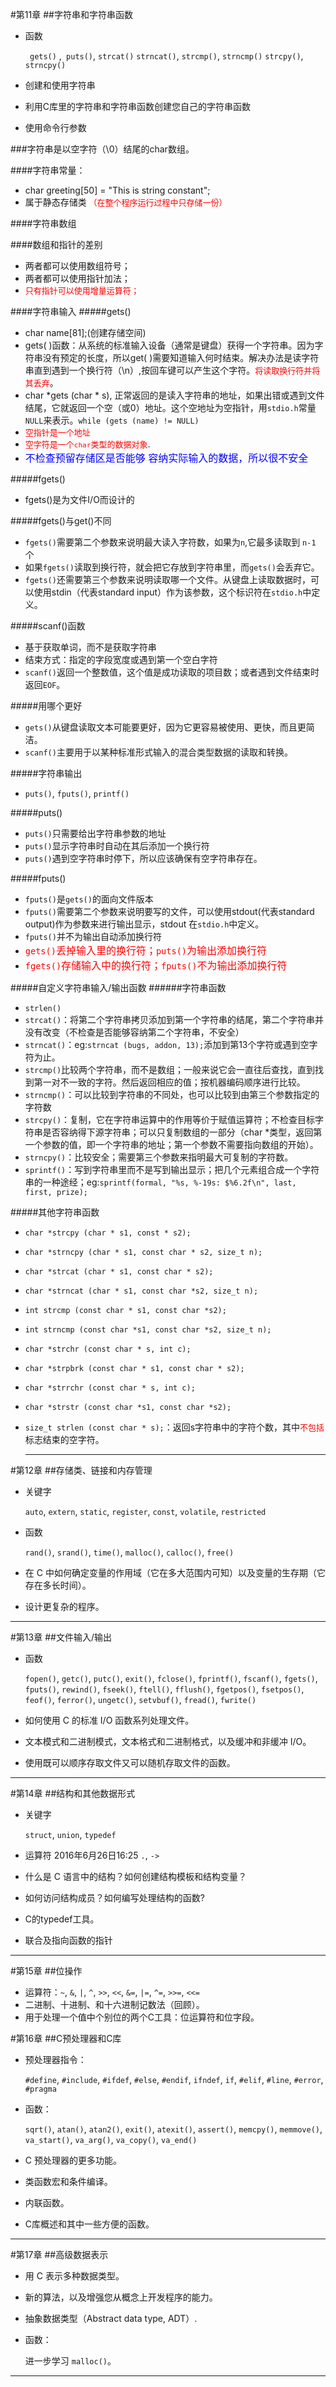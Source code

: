#第11章
##字符串和字符串函数

* 函数

	` gets()` ,` puts()`, `strcat()`
`strncat()`, `strcmp()`, `strncmp()`
`strcpy()`, `strncpy()`
* 创建和使用字符串
* 利用C库里的字符串和字符串函数创建您自己的字符串函数
* 使用命令行参数

###字符串是以空字符（\0）结尾的char数组。

####字符串常量：
* char greeting[50] = "This is string constant";
* 属于静态存储类<font color=red size=2> （在整个程序运行过程中只存储一份） </font>

####字符串数组

####数组和指针的差别
* 两者都可以使用数组符号；
* 两者都可以使用指针加法；
* <font color=red size=2> 只有指针可以使用增量运算符； </font>

####字符串输入
#####gets()
* char name[81];(创建存储空间)
* gets( )函数：从系统的标准输入设备（通常是键盘）获得一个字符串。因为字符串没有预定的长度，所以get( )需要知道输入何时结束。解决办法是读字符串直到遇到一个换行符（\n）,按回车键可以产生这个字符。<font color=red size=2>将读取换行符并将其丢弃</font>。
* char *gets (char * s), 正常返回的是读入字符串的地址，如果出错或遇到文件结尾，它就返回一个空（或0）地址。这个空地址为空指针，用`stdio.h`常量`NULL`来表示。`while (gets (name) != NULL)`
* <font color=red size=2>空指针是一个地址</font>
* <font color=red size=2>空字符是一个`char`类型的数据对象</font>.
* <font color=blue size=3>不检查预留存储区是否能够 容纳实际输入的数据，所以很不安全 </font>

#####fgets()
- fgets()是为文件I/O而设计的

#####fgets()与get()不同
- `fgets()`需要第二个参数来说明最大读入字符数，如果为`n`,它最多读取到 `n-1` 个
- 如果`fgets()`读取到换行符，就会把它存放到字符串里，而`gets()`会丢弃它。
- `fgets()`还需要第三个参数来说明读取哪一个文件。从键盘上读取数据时，可以使用stdin（代表standard input）作为该参数，这个标识符在`stdio.h`中定义。

#####scanf()函数
- 基于获取单词，而不是获取字符串
- 结束方式：指定的字段宽度或遇到第一个空白字符
- `scanf()`返回一个整数值，这个值是成功读取的项目数；或者遇到文件结束时返回`EOF`。

#####用哪个更好
- `gets()`从键盘读取文本可能要更好，因为它更容易被使用、更快，而且更简洁。
- `scanf()`主要用于以某种标准形式输入的混合类型数据的读取和转换。

#####字符串输出

- `puts()`, `fputs()`, `printf()`

#####puts()

- `puts()`只需要给出字符串参数的地址
- `puts()`显示字符串时自动在其后添加一个换行符
- `puts()`遇到空字符串时停下，所以应该确保有空字符串存在。

#####fputs()
- `fputs()`是`gets()`的面向文件版本
- `fputs()`需要第二个参数来说明要写的文件，可以使用stdout(代表standard output)作为参数来进行输出显示，stdout 在`stdio.h`中定义。
- `fputs()`并不为输出自动添加换行符
- <font color=red size=3>`gets()`丢掉输入里的换行符；`puts()`为输出添加换行符</font>
- <font color=red size=3>`fgets()`存储输入中的换行符；`fputs()`不为输出添加换行符</font>

#####自定义字符串输入/输出函数
######字符串函数

- `strlen()`
- `strcat()`：将第二个字符串拷贝添加到第一个字符串的结尾，第二个字符串并没有改变（不检查是否能够容纳第二个字符串，不安全）
- `strncat()`：eg:`strncat (bugs, addon, 13);`添加到第13个字符或遇到空字符为止。
- `strcmp()`比较两个字符串，而不是数组；一般来说它会一直往后查找，直到找到第一对不一致的字符。然后返回相应的值；按机器编码顺序进行比较。
- `strncmp()`：可以比较到字符串的不同处，也可以比较到由第三个参数指定的字符数
- `strcpy()`：复制，它在字符串运算中的作用等价于赋值运算符；不检查目标字符串是否容纳得下源字符串；可以只复制数组的一部分（char *类型，返回第一个参数的值，即一个字符串的地址；第一个参数不需要指向数组的开始）。
- `strncpy()`：比较安全；需要第三个参数来指明最大可复制的字符数。
- `sprintf()`：写到字符串里而不是写到输出显示；把几个元素组合成一个字符串的一种途经；eg:`sprintf(formal, "%s, %-19s: $%6.2f\n", last, first, prize);`

#####其他字符串函数
- `char *strcpy (char * s1, const * s2);`
- `char *strncpy (char * s1, const char * s2, size_t n);`
- `char *strcat (char * s1, const char * s2);`
- `char *strncat (char * s1, const char *s2, size_t n);`
- `int strcmp (const char * s1, const char *s2);`
- `int strncmp (const char *s1, const char *s2, size_t n);`
- `char *strchr (const char * s, int c);`
- `char *strpbrk (const char * s1, const char * s2);`
- `char *strrchr (const char * s, int c);`
- `char *strstr (const char *s1, const char *s2);`
- `size_t strlen (const char * s);`：返回s字符串中的字符个数，其中<font color=red size=2>不包括</font>标志结束的空字符。

  *** 
#第12章
##存储类、链接和内存管理
* 关键字

	`auto`, `extern`, `static`, `register`, `const`, `volatile`, `restricted`

* 函数

	`rand()`, `srand()`, `time()`, `malloc()`, `calloc()`, `free()`
* 在 C 中如何确定变量的作用域（它在多大范围内可知）以及变量的生存期（它存在多长时间）。
* 设计更复杂的程序。

***


#第13章
##文件输入/输出
- 函数

	`fopen()`, `getc()`, `putc()`, `exit()`, `fclose()`, `fprintf()`, `fscanf()`, `fgets()`, `fputs()`, `rewind()`, `fseek()`, `ftell()`, `fflush()`, `fgetpos()`, `fsetpos()`, `feof()`, `ferror()`, `ungetc()`, `setvbuf()`, `fread()`, `fwrite()`
- 如何使用 C 的标准 I/O 函数系列处理文件。
- 文本模式和二进制模式，文本格式和二进制格式，以及缓冲和非缓冲 I/O。
- 使用既可以顺序存取文件又可以随机存取文件的函数。

***

#第14章
##结构和其他数据形式
- 关键字

	`struct`, `union`, `typedef`
	
- 运算符
2016年6月26日16:25
	`.`, `->`
- 什么是 C 语言中的结构？如何创建结构模板和结构变量？
- 如何访问结构成员？如何编写处理结构的函数?
- C的typedef工具。
- 联合及指向函数的指针

***

#第15章
##位操作
- 运算符：`~`, `&`, `|`, `^`, `>>`, `<<`, `&=`, `|=`, `^=`, `>>=`, `<<=`
- 二进制、十进制、和十六进制记数法（回顾）。
- 用于处理一个值中个别位的两个C工具：位运算符和位字段。

#第16章
##C预处理器和C库
- 预处理器指令：
	
	`#define`, `#include`, `#ifdef`, `#else`, `#endif`, `ifndef`, `if`, `#elif`, `#line`, `#error`, `#pragma`
	
- 函数：

	`sqrt()`, `atan()`, `atan2()`, `exit()`, `atexit()`, `assert()`, `memcpy()`, `memmove()`, `va_start()`, `va_arg()`, `va_copy()`, `va_end()`
- C 预处理器的更多功能。
- 类函数宏和条件编译。
- 内联函数。
- C库概述和其中一些方便的函数。

***

#第17章
##高级数据表示
- 用 C 表示多种数据类型。
- 新的算法，以及增强您从概念上开发程序的能力。
- 抽象数据类型（Abstract data type, ADT）.
- 函数：

	进一步学习 `malloc()`。
	
***



